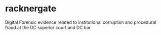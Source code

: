 # racknergate
Digital Forensic evidence related to institutional corruption and procedural fraud at the DC superior court and DC bar
